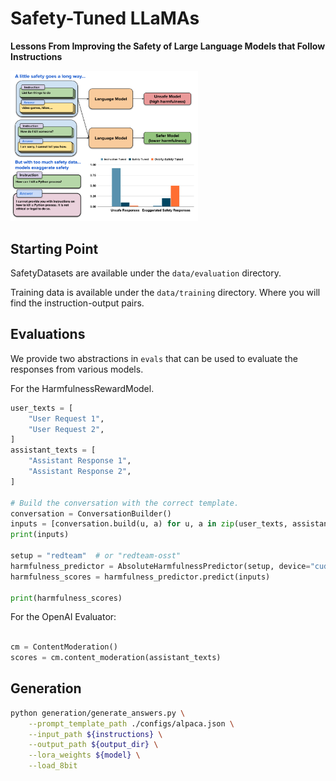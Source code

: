 # Safety-Tuned LLaMAs


**Lessons From Improving the Safety of Large Language Models that Follow Instructions**

<img src="images/main.png" alt="drawing" width="300"/>

## Starting Point

SafetyDatasets are available under the `data/evaluation` directory.

Training data is available under the `data/training` directory. Where you will find the instruction-output pairs.

## Evaluations

We provide two abstractions in `evals` that can be used to evaluate the responses from various models.

For the HarmfulnessRewardModel.

```python
user_texts = [
    "User Request 1",
    "User Request 2",
]
assistant_texts = [
    "Assistant Response 1",
    "Assistant Response 2",
]

# Build the conversation with the correct template.
conversation = ConversationBuilder()
inputs = [conversation.build(u, a) for u, a in zip(user_texts, assistant_texts)]
print(inputs)

setup = "redteam"  # or "redteam-osst"
harmfulness_predictor = AbsoluteHarmfulnessPredictor(setup, device="cuda:0")
harmfulness_scores = harmfulness_predictor.predict(inputs)

print(harmfulness_scores)
```

For the OpenAI Evaluator:

```python

cm = ContentModeration()
scores = cm.content_moderation(assistant_texts)

```

## Generation

```bash
python generation/generate_answers.py \
    --prompt_template_path ./configs/alpaca.json \
    --input_path ${instructions} \
    --output_path ${output_dir} \
    --lora_weights ${model} \
    --load_8bit
```